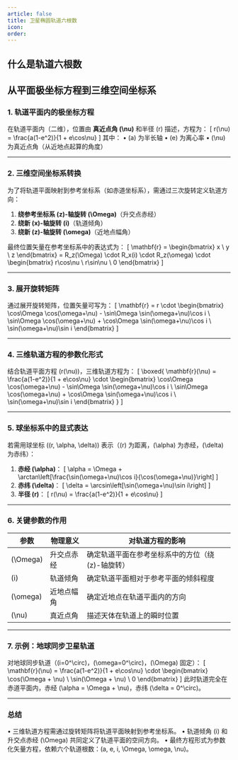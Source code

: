 ```yaml
---
article: false
title: 卫星椭圆轨道六根数
icon: 
order:
---
```

## 什么是轨道六根数

## 从平面极坐标方程到三维空间坐标系
### 1. 轨道平面内的极坐标方程
在轨道平面内（二维），位置由 **真近点角 \(\nu\)** 和半径 \(r\) 描述，方程为：
\[
r(\nu) = \frac{a(1-e^2)}{1 + e\cos\nu}
\]
其中：
• \(a\) 为半长轴
• \(e\) 为离心率
• \(\nu\) 为真近点角（从近地点起算的角度）

---

### 2. 三维空间坐标系转换
为了将轨道平面映射到参考坐标系（如赤道坐标系），需通过三次旋转定义轨道方向：
1. **绕参考坐标系 \(z\)-轴旋转 \(\Omega\)**（升交点赤经）
2. **绕新 \(x\)-轴旋转 \(i\)**（轨道倾角）
3. **绕新 \(z\)-轴旋转 \(\omega\)**（近地点幅角）

最终位置矢量在参考坐标系中的表达式为：
\[
\mathbf{r} = 
\begin{bmatrix}
x \\
y \\
z
\end{bmatrix}
= R_z(\Omega) \cdot R_x(i) \cdot R_z(\omega) \cdot 
\begin{bmatrix}
r\cos\nu \\
r\sin\nu \\
0
\end{bmatrix}
\]

---

### 3. 展开旋转矩阵
通过展开旋转矩阵，位置矢量可写为：
\[
\mathbf{r} = r \cdot 
\begin{bmatrix}
\cos\Omega \cos(\omega+\nu) - \sin\Omega \sin(\omega+\nu)\cos i \\
\sin\Omega \cos(\omega+\nu) + \cos\Omega \sin(\omega+\nu)\cos i \\
\sin(\omega+\nu)\sin i
\end{bmatrix}
\]

---

### 4. 三维轨道方程的参数化形式
结合轨道平面方程 \(r(\nu)\)，三维轨道方程为：
\[
\boxed{
\mathbf{r}(\nu) = \frac{a(1-e^2)}{1 + e\cos\nu} \cdot 
\begin{bmatrix}
\cos\Omega \cos(\omega+\nu) - \sin\Omega \sin(\omega+\nu)\cos i \\
\sin\Omega \cos(\omega+\nu) + \cos\Omega \sin(\omega+\nu)\cos i \\
\sin(\omega+\nu)\sin i
\end{bmatrix}
}
\]

---

### 5. 球坐标系中的显式表达
若需用球坐标 \((r, \alpha, \delta)\) 表示（\(r\) 为距离，\(\alpha\) 为赤经，\(\delta\) 为赤纬）：
1. **赤经 \(\alpha\)**：
\[
\alpha = \Omega + \arctan\left[\frac{\sin(\omega+\nu)\cos i}{\cos(\omega+\nu)}\right]
\]
2. **赤纬 \(\delta\)**：
\[
\delta = \arcsin\left[\sin(\omega+\nu)\sin i\right]
\]
3. **半径 \(r\)**：
\[
r(\nu) = \frac{a(1-e^2)}{1 + e\cos\nu}
\]

---

### 6. 关键参数的作用

| 参数 | 物理意义 | 对轨道方程的影响 |
|------|----------|------------------|
| \(\Omega\) | 升交点赤经 | 确定轨道平面在参考坐标系中的方位（绕 \(z\)-轴旋转） |
| \(i\) | 轨道倾角 | 确定轨道平面相对于参考平面的倾斜程度 |
| \(\omega\) | 近地点幅角 | 确定近地点在轨道平面内的方向 |
| \(\nu\) | 真近点角 | 描述天体在轨道上的瞬时位置 |

---

### 7. 示例：地球同步卫星轨道
对地球同步轨道（\(i=0^\circ\)，\(\omega=0^\circ\)，\(\Omega\) 固定）：
\[
\mathbf{r}(\nu) = \frac{a(1-e^2)}{1 + e\cos\nu} \cdot 
\begin{bmatrix}
\cos(\Omega + \nu) \\
\sin(\Omega + \nu) \\
0
\end{bmatrix}
\]
此时轨道完全在赤道平面内，赤经 \(\alpha = \Omega + \nu\)，赤纬 \(\delta = 0^\circ\)。

---

### **总结**
• 三维轨道方程需通过旋转矩阵将轨道平面映射到参考坐标系。
• 轨道倾角 \(i\) 和升交点赤经 \(\Omega\) 共同定义了轨道平面的空间方向。
• 最终方程形式为参数化矢量方程，依赖六个轨道根数：\(a, e, i, \Omega, \omega, \nu\)。